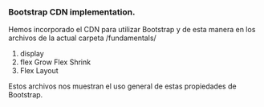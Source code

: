 ### Bootstrap CDN implementation.

Hemos incorporado el CDN para utilizar Bootstrap y de esta manera en los archivos de la actual carpeta /fundamentals/

1. display
2. flex Grow Flex Shrink
3. Flex Layout

Estos archivos nos muestran el uso general de estas propiedades de Bootstrap.
